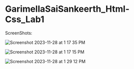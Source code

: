 # GarimellaSaiSankeerth_Html-Css_Lab1

ScreenShots:

![Screenshot 2023-11-28 at 1 17 35 PM](https://github.com/SankeerthDevavrata/GarimellaSaiSankeerth_Html-Css_Lab1/assets/135628393/b3c51920-0458-471b-b802-737525ad1082)

![Screenshot 2023-11-28 at 1 17 15 PM](https://github.com/SankeerthDevavrata/GarimellaSaiSankeerth_Html-Css_Lab1/assets/135628393/775fb707-a602-46de-8fa5-a0da57d8894a)

![Screenshot 2023-11-28 at 1 29 12 PM](https://github.com/SankeerthDevavrata/GarimellaSaiSankeerth_Html-Css_Lab1/assets/135628393/40aafce5-ec05-41e1-b15e-5452189948f3)
